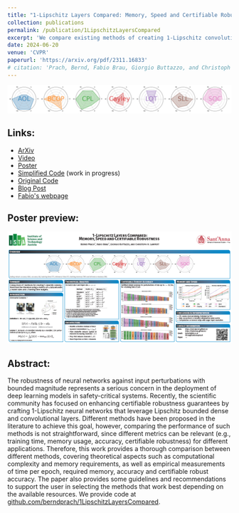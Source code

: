 ```yaml
---
title: "1-Lipschitz Layers Compared: Memory, Speed and Certifiable Robustness"
collection: publications
permalink: /publication/1LipschitzLayersCompared
excerpt: 'We compare existing methods of creating 1-Lipschitz convolutions, analysing them both theoretically as well as experimentally.'
date: 2024-06-20
venue: 'CVPR'
paperurl: 'https://arxiv.org/pdf/2311.16833'
# citation: 'Prach, Bernd, Fabio Brau, Giorgio Buttazzo, and Christoph H. Lampert. "1-Lipschitz Layers Compared: Memory, Speed, and Certifiable Robustness." arXiv preprint arXiv:2311.16833 (2023).'
---
```


<meta property="og:image" content="https://berndprach.github.io/images/poster.png" />

<img src="/images/star_plot_line.png" alt="Radar plot of results" width="1200"/>


## Links:
- [ArXiv](https://arxiv.org/abs/2311.16833)
- [Video](https://www.youtube.com/watch?v=5l0kkrAMqDg)
- [Poster](https://drive.google.com/file/d/1774juF7XtxgJTUi8g0a8B8sH8AuSvRj7/view?usp=sharing)
- [Simplified Code](https://github.com/berndprach/OneLipschitzLayersCompared) (work in progress)
- [Original Code](https://github.com/berndprach/1LipschitzLayersCompared)
- [Blog Post](https://berndprach.github.io/blog-posts/2024/06/1-LipschitzLayersCompared)
- [Fabio's webpage](https://fabiobrau.github.io/)


## Poster preview:
<a href="https://drive.google.com/file/d/1774juF7XtxgJTUi8g0a8B8sH8AuSvRj7/view?usp=sharing">
  <img src="/images/poster.png" alt="Poster" width="1200"/>
</a>

## Abstract:
The robustness of neural networks against input perturbations with bounded magnitude represents a serious concern 
in the deployment of deep learning models in safety-critical systems. Recently, the scientific community has 
focused on enhancing certifiable robustness guarantees by crafting 1-Lipschitz neural networks that leverage 
Lipschitz bounded dense and convolutional layers. Different methods have been proposed in the literature to 
achieve this goal, however, comparing the performance of such methods is not straightforward, since different 
metrics can be relevant (e.g., training time, memory usage, accuracy, certifiable robustness) for different 
applications. Therefore, this work provides a thorough comparison between different methods, covering theoretical 
aspects such as computational complexity and memory requirements, as well as empirical measurements of time per 
epoch, required memory, accuracy and certifiable robust accuracy. The paper also provides some guidelines and 
recommendations to support the user in selecting the methods that work best depending on the available resources. 
We provide code at [github.com/berndprach/1LipschitzLayersCompared](https://github.com/berndprach/1LipschitzLayersCompared).

